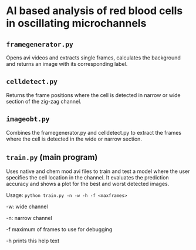 # AI based analysis of red blood cells in oscillating microchannels
## `framegenerator.py`
Opens avi videos and extracts single frames, calculates the background and returns an image with its corresponding label.
## `celldetect.py`
Returns the frame positions where the cell is detected in narrow or wide section of the zig-zag channel.
## `imageobt.py`
Combines the framegenerator.py and celldetect.py to extract the frames where the cell is detected in the wide or narrow section.
## `train.py` (main program)
Uses native and chem mod avi files to train and test a model where the user specifies the cell location in the channel. It evaluates the prediction accuracy and shows a plot for the best and worst detected images. 

Usage: `python train.py -n -w -h -f <maxframes>`

-w: wide channel

-n: narrow channel

-f maximum of frames to use for debugging

-h prints this help text
